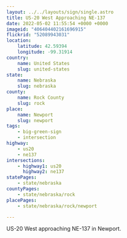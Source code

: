 ```yaml
---
layout: ../../layouts/sign/single.astro
title: US-20 West Approaching NE-137
date: 2022-05-02 11:55:54 +0000 +0000
imageid: "406404402161696915"
flickrid: "52089943031"
location:
    latitude: 42.59394
    longitude: -99.31914
country:
    name: United States
    slug: united-states
state:
    name: Nebraska
    slug: nebraska
county:
    name: Rock County
    slug: rock
place:
    name: Newport
    slug: newport
tags:
    - big-green-sign
    - intersection
highway:
    - us20
    - ne137
intersections:
    - highway1: us20
      highway2: ne137
statePages:
    - state/nebraska
countyPages:
    - state/nebraska/rock
placePages:
    - state/nebraska/rock/newport

---
```

US-20 West approaching NE-137 in Newport.